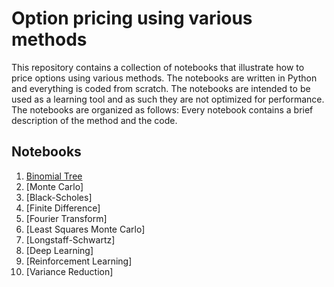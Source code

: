 # Option pricing using various methods

This repository contains a collection of notebooks that illustrate how to price options using various methods. The notebooks are written in Python and everything is coded from scratch. The notebooks are intended to be used as a learning tool and as such they are not optimized for performance. The notebooks are organized as follows:
Every notebook contains a brief description of the method and the code.


## Notebooks

1. [Binomial Tree](https://github.com/Jad-yehya/option-pricing/blob/main/binomial.ipynb)
2. [Monte Carlo]
3. [Black-Scholes]
4. [Finite Difference]
5. [Fourier Transform]
6. [Least Squares Monte Carlo]
7. [Longstaff-Schwartz]
8. [Deep Learning]
9. [Reinforcement Learning]
10. [Variance Reduction]
